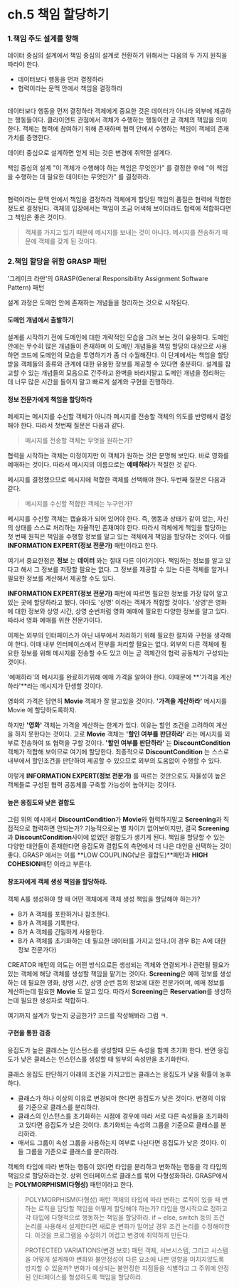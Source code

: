 # ch.5 책임 할당하기

### 1.책임 주도 설계를 향해

데이터 중심의 설계에서 책임 중심의 설계로 전환하기 위해서는 다음의 두 가지 원칙을 따라야 한다.

* 데이터보다 행동을 먼저 결정하라
* 협력이라는 문맥 안에서 책임을 결정하라

\
데이터보다 행동을 먼저 결정하라 객체에게 중요한 것은 데이터가 아니라 외부에 제공하는 행동들이다. 클라이언트 관점에서 객체가 수행하는 행동이란 곧 객체의 책임을 의미한다. 객체는 협력에 참여하기 위해 존재하며 협력 안에서 수행하는 책임이 객체의 존재가치를 증명한다.

데이터 중심으로 설계하면 얻게 되는 것은 변경에 취약한 설계다.

책임 중심의 설계 "이 객체가 수행해야 하는 책임은 무엇인가" 를 결정한 후에 "이 책임을 수행하는 데 필요한 데이터는 무엇인가" 를 결정하라.

\
협력이라는 문맥 안에서 책임을 결정하라 객체에게 할당된 책임의 품질은 협력에 적합한 정도로 결정된다. 객체의 입장에서는 책임이 조금 어색해 보이더라도 협력에 적합하다면 그 책임은 좋은 것이다.

> 객체를 가지고 있기 때문에 메시지를 보내는 것이 아니다. 메시지를 전송하기 때문에 객체를 갖게 된 것이다.

### 2.책임 할당을 위함 GRASP 패턴

'그레이크 라만'의 GRASP(General Responsibility Assignment Software Pattern) 패턴

설계 과정은 도메인 안에 존재하는 개념들을 정리하는 것으로 시작된다.

#### 도메인 개념에서 출발하기

설계를 시작하기 전에 도메인에 대한 개략적인 모습을 그려 보는 것이 유용하다. 도메인 안에는 무수히 많은 개념들이 존재하며 이 도메인 개념들을 책임 할당의 대상으로 사용하면 코드에 도메인의 모습을 투영하기가 좀 더 수월해진다. 이 단계에서는 책임을 할당받을 객체들의 종류와 관계에 대한 유용한 정보를 제공할 수 있다면 충분하다. 설계를 참고할 수 있는 개념들의 모음으로 간주하고 완벽을 바라지말고 도메인 개념을 정리하는 데 너무 많은 시간을 들이지 말고 빠르게 설계와 구현을 진행하라.

#### 정보 전문가에게 책임을 할당하라

메세지는 메시지를 수신할 객체가 아니라 메시지를 전송할 객체의 의도를 반영해서 결정해야 한다. 따라서 첫번째 질문은 다음과 같다.

> 메시지를 전송할 객체는 무엇을 원하는가?

협력을 시작하는 객체는 미정이지만 이 객체가 원하는 것은 분명해 보인다. 바로 영화를 예매하는 것이다. 따라서 메시지의 이름으로는 **예매하라**가 적절한 것 같다.

메시지를 결정했으므로 메시지에 적합한 객체를 선택해야 한다. 두번째 질문은 다음과 같다.

> 메시지를 수신할 적합한 객체는 누구인가?

메시지를 수신할 객체는 캡슐화가 되어 있어야 한다. 즉, 행동과 상태가 같이 있는, 자신의 상태를 스스로 처리하는 자율적인 존재여야 한다. 따라서 객체에게 책임을 할당하는 첫 번째 원칙은 책임을 수행할 정보를 알고 있는 객체에게 책임을 할당하는 것이다. 이를 **INFORMATION EXPERT(정보 전문가)** 패턴이라고 한다.

여기서 중요한점은 **정보** 는 **데이터** 와는 절대 다른 이야기이다. 책임하는 정보를 알고 있다고 해서 그 정보를 저장할 필요는 없다. 그 정보를 제공할 수 있는 다른 객체를 알거나 필요한 정보를 계산해서 제공할 수도 있다.

**INFORMATION EXPERT(정보 전문가)** 패턴에 따르면 필요한 정보를 가장 많이 알고 있는 곳에 할당하라고 했다. 아마도 '상영' 이라는 객체가 적합할 것이다. '상영'은 영화에 대한 정보와 상영 시간, 상영 순번처럼 영화 예매에 필요한 다양한 정보를 알고 있다. 따라서 영화 예매를 위한 전문가이다.

이제는 외부의 인터페이스가 아닌 내부에서 처리하기 위해 필요한 절차와 구현을 생각해야 한다. 이때 내부 인터페이스에서 전부를 처리할 필요는 없다. 외부의 다른 객체에 필요한 정보를 위해 메시지를 전송할 수도 있고 이는 곧 객체간의 협력 공동체가 구성되는 것이다.

'예매하라'의 메시지를 완료하기위해 예매 가격을 알아야 한다. 이때문에 **'가격을 계산하라'**라는 메시지가 탄생할 것이다.

영화의 가격은 당연히 **Movie** 객체가 잘 알고있을 것이다. **'가격을 계산하라'** 메시지를 Movie 에 할당하도록하자.

하지만 **'영화'** 객체는 가격을 계산하는 한계가 있다. 이유는 할인 조건을 고려하여 계산을 하지 못한다는 것이다. 고로 **Movie** 객체는 **'할인 여부를 판단하라'** 라는 메시지를 외부로 전송하여 또 협력을 구할 것이다. **'할인 여부를 판단하라'** 는 **DiscountCondition** 객체가 적합해 보이므로 여기에 할당한다. 최종적으로 **DiscountCondition** 는 스스로 내부에서 할인조건을 판단하여 제공할 수 있으므로 외부의 도움없이 수행할 수 있다.

이렇게 **INFORMATION EXPERT(정보 전문가)** 를 따르는 것만으로도 자율성이 높은 객체들로 구성된 협력 공동체를 구축할 가능성이 높아지는 것이다.

#### 높은 응집도와 낮은 결합도

그럼 위의 예시에서 **DiscountCondition**가 **Movie**와 협력하지말고 **Screening**과 직접적으로 협력하면 안되는가? 기능적으로는 별 차이가 없어보이지만, 결국 **Screening**과 **DiscountCondition**사이에 없었던 결합도가 생기게 된다. 책임을 할당할 수 있는 다양한 대안들이 존재한다면 응집도와 결합도의 측면에서 더 나은 대안을 선택하는 것이 좋다. GRASP 에서는 이를 **LOW COUPLING(낮은 결합도)**패턴과 **HIGH COHESION**패턴 이라고 부른다.

#### 창조자에게 객체 생성 책임을 할당하라.

객체 A를 생성하야 할 때 어떤 객체에게 객체 생성 책임을 할당해야 하는가?

* B가 A 객체를 포한하거나 참조한다.
* B가 A 객체를 기록한다.
* B가 A 객체를 긴밀하게 사용한다.
* B가 A 객체를 초기화하는 데 필요한 데이터를 가지고 있다.(이 경우 B는 A에 대한 정보 전문가다)

CREATOR 패턴의 의도는 어떤 방식으로든 생성되는 객체와 연결되거나 관련될 필요가 있는 객체에 해당 객체를 생성할 책임을 맡기는 것이다. **Screening**은 예메 정보를 생성하는 데 필요한 영화, 상영 시간, 상영 순번 등의 정보에 대한 전문가이며, 예매 정보를 계산하는데 필요한 **Movie** 도 알고 있다. 따라서 **Screening**은 **Reservation**를 생성하는데 필요한 생성자로 적합하다.

여기까지 설계가 맞는지 궁금한가? 코드를 작성해봐라 그럼 ㅋ.

#### 구현을 통한 검증

응집도가 높은 클래스는 인스턴스를 생성할때 모든 속성을 함께 초기화 한다. 반면 응집도가 낮은 클래스는 인스턴스를 생성할 때 일부의 속성만을 초기화한다.

클래스 응집도 판단하기 아래의 조건을 가지고있는 클래스는 응집도가 낮을 확률이 농후하다.

* 클래스가 하나 이상의 이유로 변경되야 한다면 응집도가 낮은 것이다. 변경의 이유를 기준으로 클래스를 분리하라.
* 클래스의 인스턴스를 초기화하는 시점에 경우에 따라 서로 다른 속성들을 초기화하고 있다면 응집도가 낮은 것이다. 초기화되는 속성의 그룹을 기준으로 클래스를 분리하라.
* 매서드 그룹이 속성 그룹을 사용하는지 여부로 나뉜다면 응집도가 낮은 것이다. 이들 그룹을 기준으로 클래스를 분리하라.

객체의 타입에 따라 변하는 행동이 있다면 타입을 분리하고 변화하는 행동을 각 타입의 책임으로 할당하라는것. 상위 인터페이스로 클래스를 묶어 다형성화하라. GRASP에서는 **POLYMORPHISM(다형성)** 패턴이라고 한다.

> POLYMORPHISM(다형성) 패턴 객체의 타입에 따라 변하는 로직이 있을 때 변하는 로직을 담당할 책임을 어떻게 할당해야 하는가? 타입을 명시적으로 정하고 각 타입에 다형적으로 행동하는 책임을 할당하라. if \~ else, switch 등의 조건 논리를 사용해서 설계한다면 새로운 변화가 일어날 경우 조건 논리를 수정해야한다. 이것을 프로그램을 수정하기 어렵고 변경에 취약하게 만든다.
>
> PROTECTED VARIATIONS(변경 보호) 패턴 객체, 서브시스템, 그리고 시스템을 어떻게 설계해야 변화와 불안정성이 다른 요소에 나쁜 영향을 미치지않도록 방지할 수 있을까? 변화가 예상되는 불안정한 지점들을 식별하고 그 주위에 안정된 인터페이스를 형성하도록 책임을 할당하라.
